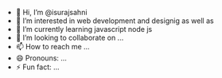 - 👋 Hi, I’m @isurajsahni
- 👀 I’m interested in web development and designig as well as
- 🌱 I’m currently learning javascript node js
- 💞️ I’m looking to collaborate on ...
- 📫 How to reach me ...
- 😄 Pronouns: ...
- ⚡ Fun fact: ...

<!---
isurajsahni/isurajsahni is a ✨ special ✨ repository because its `README.md` (this file) appears on your GitHub profile.
You can click the Preview link to take a look at your changes.
--->
